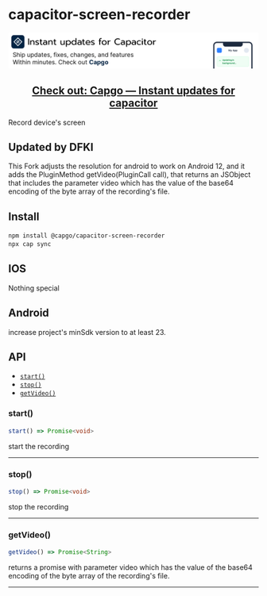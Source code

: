# capacitor-screen-recorder
  <a href="https://capgo.app/"><img src='https://raw.githubusercontent.com/Cap-go/capgo/main/assets/capgo_banner.png' alt='Capgo - Instant updates for capacitor'/></a>
  
<div align="center">
<h2><a href="https://capgo.app/">Check out: Capgo — Instant updates for capacitor</a></h2>
</div>

Record device's screen

## Updated by DFKI

This Fork adjusts the resolution for android to work on Android 12, and it adds the PluginMethod getVideo(PluginCall call), that returns an JSObject that includes the parameter video which has the value of the base64 encoding of the byte array of the recording's file.

## Install

```bash
npm install @capgo/capacitor-screen-recorder
npx cap sync
```

## IOS

Nothing special

## Android

increase project's minSdk version to at least 23.

## API

<docgen-index>

* [`start()`](#start)
* [`stop()`](#stop)
* [`getVideo()`](#getVideo)

</docgen-index>

<docgen-api>
<!--Update the source file JSDoc comments and rerun docgen to update the docs below-->

### start()

```typescript
start() => Promise<void>
```

start the recording

--------------------


### stop()

```typescript
stop() => Promise<void>
```

stop the recording

--------------------

### getVideo()

```typescript
getVideo() => Promise<String>
```

returns a promise with parameter video which has the value of the base64 encoding of the byte array of the recording's file. 

--------------------

</docgen-api>
